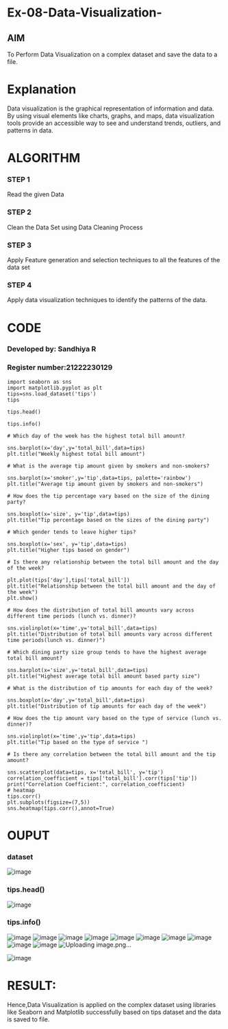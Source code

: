 # Ex-08-Data-Visualization-

## AIM
To Perform Data Visualization on a complex dataset and save the data to a file. 

# Explanation
Data visualization is the graphical representation of information and data. By using visual elements like charts, graphs, and maps, data visualization tools provide an accessible way to see and understand trends, outliers, and patterns in data.

# ALGORITHM
### STEP 1
Read the given Data
### STEP 2
Clean the Data Set using Data Cleaning Process
### STEP 3
Apply Feature generation and selection techniques to all the features of the data set
### STEP 4
Apply data visualization techniques to identify the patterns of the data.


# CODE
### Developed by: Sandhiya R 
### Register number:21222230129
```
import seaborn as sns
import matplotlib.pyplot as plt
tips=sns.load_dataset('tips')
tips

tips.head()

tips.info()

# Which day of the week has the highest total bill amount?

sns.barplot(x='day',y='total_bill',data=tips)
plt.title("Weekly highest total bill amount")

# What is the average tip amount given by smokers and non-smokers?

sns.barplot(x='smoker',y='tip',data=tips, palette='rainbow')
plt.title("Average tip amount given by smokers and non-smokers")

# How does the tip percentage vary based on the size of the dining party?

sns.boxplot(x='size', y='tip',data=tips)
plt.title("Tip percentage based on the sizes of the dining party")

# Which gender tends to leave higher tips?

sns.boxplot(x='sex', y='tip',data=tips)
plt.title("Higher tips based on gender")

# Is there any relationship between the total bill amount and the day of the week?

plt.plot(tips['day'],tips['total_bill'])
plt.title("Relationship between the total bill amount and the day of the week")
plt.show()

# How does the distribution of total bill amounts vary across different time periods (lunch vs. dinner)?

sns.violinplot(x='time',y='total_bill',data=tips)
plt.title("Distribution of total bill amounts vary across different time periods(lunch vs. dinner)")

# Which dining party size group tends to have the highest average total bill amount?

sns.barplot(x='size',y='total_bill',data=tips)
plt.title("Highest average total bill amount based party size")

# What is the distribution of tip amounts for each day of the week?

sns.boxplot(x='day',y='total_bill',data=tips)
plt.title("Distribution of tip amounts for each day of the week")

# How does the tip amount vary based on the type of service (lunch vs. dinner)?

sns.violinplot(x='time',y='tip',data=tips)
plt.title("Tip based on the type of service ")

# Is there any correlation between the total bill amount and the tip amount?

sns.scatterplot(data=tips, x='total_bill', y='tip')
correlation_coefficient = tips['total_bill'].corr(tips['tip'])
print("Correlation Coefficient:", correlation_coefficient)
# heatmap
tips.corr()
plt.subplots(figsize=(7,5))
sns.heatmap(tips.corr(),annot=True)
```


# OUPUT
### dataset
![image](https://github.com/SandhiyaR1/Ex-08-Data-Visualization_1/assets/113497571/28593b17-0dba-4589-b9ec-718bcda4d79a)

### tips.head()
![image](https://github.com/SandhiyaR1/Ex-08-Data-Visualization_1/assets/113497571/1223b6bf-d460-4128-8b18-e2333eff3b3a)
### tips.info()
![image](https://github.com/SandhiyaR1/Ex-08-Data-Visualization_1/assets/113497571/682a7c3e-0ce7-42c7-a381-21575df45c98)
![image](https://github.com/SandhiyaR1/Ex-08-Data-Visualization_1/assets/113497571/86be5204-f9bd-4ca6-92f5-e3e82a58aade)
![image](https://github.com/SandhiyaR1/Ex-08-Data-Visualization_1/assets/113497571/dc2deec7-ba35-439a-b8d4-220f449df08f)
![image](https://github.com/SandhiyaR1/Ex-08-Data-Visualization_1/assets/113497571/0ad3bbfa-cb40-43cb-9b72-5fddf526f2a6)
![image](https://github.com/SandhiyaR1/Ex-08-Data-Visualization_1/assets/113497571/9e62a748-6f84-4cba-bad2-a7d86ffdceac)
![image](https://github.com/SandhiyaR1/Ex-08-Data-Visualization_1/assets/113497571/691ed07c-f2ad-4a9e-84c5-c69d468f3c6d)
![image](https://github.com/SandhiyaR1/Ex-08-Data-Visualization_1/assets/113497571/9b6bfe23-d25e-4144-ad04-be8efbf3bd00)
![image](https://github.com/SandhiyaR1/Ex-08-Data-Visualization_1/assets/113497571/68157a59-dc3d-4809-9c8a-875153b001c2)
![image](https://github.com/SandhiyaR1/Ex-08-Data-Visualization_1/assets/113497571/b80d5848-dccc-4068-a06c-ef3bcbb7dea8)
![image](https://github.com/SandhiyaR1/Ex-08-Data-Visualization_1/assets/113497571/280e9551-6bc3-4474-985b-87636575cbf6)
![Uploading image.png…]()

![image](https://github.com/SandhiyaR1/Ex-08-Data-Visualization_1/assets/113497571/eb04fc8c-a521-4c9e-b4e1-07282ee6ba56)
# RESULT:
Hence,Data Visualization is applied on the complex dataset using libraries like Seaborn and Matplotlib successfully based on tips dataset and the data is saved to file.

